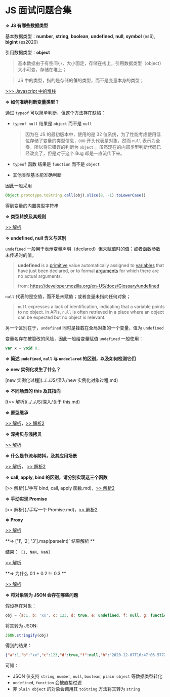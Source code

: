 # JS 面试问题合集



**=> JS 有哪些数据类型**

基本数据类型：**number**, **string**, **boolean**, **undefined**, **null**, **symbol** (es6), **bigint** (es2020)

引用数据类型：**object**

> 基本数据由于有空间小，大小固定，存储在栈上，引用数据类型（object）大小可变，存储在堆上；

> JS 中的类型，指的是存储的**值**的类型，而不是变量本身的类型；

[>>> Javascript 中的堆栈](https://segmentfault.com/a/1190000009693516)



**=> 如何准确判断变量类型？**

通过 `typeof` 可以简单判断，但这个方法存在缺陷：

- `typeof null` 结果是 `object` 而不是 `null`

  > 因为在 JS 的最初版本中，使用的是 32 位系统，为了性能考虑使用低位存储了变量的类型信息，`000` 开头代表是对象，然而 `null` 表示为全零，所以将它错误的判断为 `object` 。虽然现在的内部类型判断代码已经改变了，但是对于这个 Bug 却是一直流传下来。

- `typeof`  函数 结果是 `function` 而不是 `object`

- 其他类型基本能准确判断

因此一般采用

```js
Object.prototype.toString.call(obj).slice(8, -1).toLowerCase()
```

得到变量的内置类型字符串



**=> 类型转换及其规则**

[>> 解析](./数据类型转换.md)



**=> undefined, null 含义与区别**

`undefined` 一般用于表示变量声明（declared）但未赋值时的值；或者函数参数未传递时的值。

> **undefined** is a [primitive](https://developer.mozilla.org/en-US/docs/Glossary/primitive) value automatically assigned to [variables](https://developer.mozilla.org/en-US/docs/Glossary/variable) that have just been declared, or to formal [arguments](https://developer.mozilla.org/en-US/docs/Glossary/Argument) for which there are no actual arguments.
>
> from: https://developer.mozilla.org/en-US/docs/Glossary/undefined

`null` 代表的是空值，而不是未赋值；或者变量未指向任何对象；

> `null` expresses a lack of identification, indicating that a variable points to no object. In APIs, `null` is often retrieved in a place where an object can be expected but no object is relevant. 

另一个区别在于，`undefined` 同时是挂载在全局对象的一个变量，值为 `undefined`

变量名存在被篡改的风险，因此一般给变量赋值 `undefined` 一般使用：

```js
var x = void 0;
```



**=> 简述 `undefined`, `null` 与 `undeclared` 的区别，以及如何检测它们**



**=> new 实例化发生了什么？**

[new 实例化过程](../../JS/深入/new 实例化对象过程.md)



**=> 不同场景的 this 及其指向**

[t>> 解析](../../JS/深入/关于 this.md)



**=> 原型继承**

[>> 解析](./原型继承.md)，[>> 解析2](https://yuchengkai.cn/docs/frontend/#%E7%BB%A7%E6%89%BF)



**=> 深拷贝与浅拷贝**

[>> 解析](./浅拷贝与深拷贝.md)



**=> 什么是节流与防抖，及其应用场景**

[>> 解析](./防抖与节流函数.md)， [>> 解析2](https://yuchengkai.cn/docs/frontend/#%E9%98%B2%E6%8A%96)



**=> call, apply, bind 的区别，请分别实现这三个函数**

[>> 解析](./手写 bind, call, apply 函数.md)，[>> 解析2](https://yuchengkai.cn/docs/frontend/#call-apply-bind-%E5%8C%BA%E5%88%AB)



**=> 手动实现 Promise**

[>> 解析](./手写一个 Promise.md)，[>> 解析2](https://yuchengkai.cn/docs/frontend/#promise-%E5%AE%9E%E7%8E%B0)



**=> Proxy**

[>> 解析](https://es6.ruanyifeng.com/#docs/proxy)



**=> ['1', '2', '3'].map(parseInt)` 结果解析 **

结果：` [1, NaN, NaN]`

[>> 解析](https://muyiy.cn/question/js/2.html#%E7%AC%AC-2-%E9%A2%98%EF%BC%9A-1-2-3-map-parseint-what-why)



**=> 为什么 0.1 + 0.2 != 0.3 **

[>> 解析](https://yuchengkai.cn/docs/frontend/#%E4%B8%BA%E4%BB%80%E4%B9%88-0-1-0-2-0-3)



**=> 将对象转为 JSON 会存在哪些问题**

假设存在对象：

```js
obj = {a:1, b: 'xx', c: 123, d: true, e: undefined, f: null, g: function () {}, h: new Date(), i: /\w+/g}
```

将其转为 JSON:

```js
JSON.stringify(obj)
```

得到的结果：

```json
{"a":1,"b":"xx","c":123,"d":true,"f":null,"h":"2020-12-07T16:47:06.577Z","i":{}}
```

可知：

- JSON 仅支持 `string`, `number`, `null`, `boolean`, `plain object` 等数据类型转化
- `undefined`, `function` 会被直接过滤
- 非 `plain object` 的对象会调用其 `toString` 方法将其转为 `string`